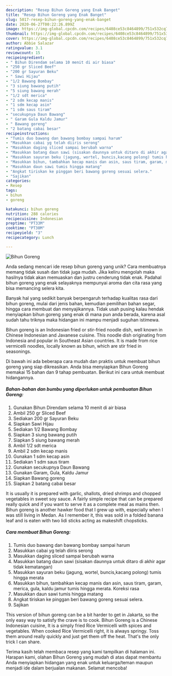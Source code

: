 ```yaml
---
description: "Resep Bihun Goreng yang Enak Banget"
title: "Resep Bihun Goreng yang Enak Banget"
slug: 5017-resep-bihun-goreng-yang-enak-banget
date: 2020-06-27T00:22:26.899Z
image: https://img-global.cpcdn.com/recipes/6408ce53c8464899/751x532cq70/bihun-goreng-foto-resep-utama.jpg
thumbnail: https://img-global.cpcdn.com/recipes/6408ce53c8464899/751x532cq70/bihun-goreng-foto-resep-utama.jpg
cover: https://img-global.cpcdn.com/recipes/6408ce53c8464899/751x532cq70/bihun-goreng-foto-resep-utama.jpg
author: Abbie Salazar
ratingvalue: 3.1
reviewcount: 15
recipeingredient:
- " Bihun Direndam selama 10 menit di air biasa"
- "250 gr Sliced Beef"
- "200 gr Sayuran Beku"
- " Sawi Hijau"
- "1/2 Bawang Bombay"
- "3 siung bawang putih"
- "5 siung bawang merah"
- "1/2 sdt merica"
- "2 sdm kecap manis"
- "1 sdm kecap asin"
- "1 sdm saus tiram"
- "secukupnya Daun Bawang"
- " Garam Gula Kaldu Jamur"
- " Bawang goreng"
- "2 batang cabai besar"
recipeinstructions:
- "Tumis duo bawang dan bawang bombay sampai harum"
- "Masukkan cabai yg telah diiris serong"
- "Masukkan daging sliced sampai berubah warna"
- "Masukkan batang daun sawi (sisakan daunnya untuk ditaro di akhir agar tidak kematangan)"
- "Masukkan sayuran beku (jagung, wortel, buncis,kacang polong) tumis hingga merata"
- "Masukkan bihun, tambahkan kecap manis dan asin, saus tiram, garam, merica, gula, kaldu jamur tumis hingga merata. Koreksi rasa"
- "Masukkan daun sawi tumis hingga matang"
- "Angkat tiriskan ke pinggan beri bawang goreng sesuai selera."
- "Sajikan"
categories:
- Resep
tags:
- bihun
- goreng

katakunci: bihun goreng 
nutrition: 288 calories
recipecuisine: Indonesian
preptime: "PT33M"
cooktime: "PT30M"
recipeyield: "3"
recipecategory: Lunch

---
```



![Bihun Goreng](https://img-global.cpcdn.com/recipes/6408ce53c8464899/751x532cq70/bihun-goreng-foto-resep-utama.jpg)

Anda sedang mencari ide resep bihun goreng yang unik? Cara membuatnya memang tidak susah dan tidak juga mudah. Jika keliru mengolah maka hasilnya tidak akan memuaskan dan justru cenderung tidak enak. Padahal bihun goreng yang enak selayaknya mempunyai aroma dan cita rasa yang bisa memancing selera kita.

Banyak hal yang sedikit banyak berpengaruh terhadap kualitas rasa dari bihun goreng, mulai dari jenis bahan, kemudian pemilihan bahan segar, hingga cara membuat dan menyajikannya. Tidak usah pusing kalau hendak menyiapkan bihun goreng yang enak di mana pun anda berada, karena asal sudah tahu triknya maka hidangan ini mampu menjadi suguhan istimewa.

Bihun goreng is an Indonesian fried or stir-fried noodle dish, well known in Chinese Indonesian and Javanese cuisine. This noodle dish originating from Indonesia and popular in Southeast Asian countries. It is made from rice vermicelli noodles, locally known as bihun, which are stir fried in seasonings.


Di bawah ini ada beberapa cara mudah dan praktis untuk membuat bihun goreng yang siap dikreasikan. Anda bisa menyiapkan Bihun Goreng memakai 15 bahan dan 9 tahap pembuatan. Berikut ini cara untuk membuat hidangannya.

<!--inarticleads1-->

##### Bahan-bahan dan bumbu yang diperlukan untuk pembuatan Bihun Goreng:

1. Gunakan  Bihun Direndam selama 10 menit di air biasa
1. Ambil 250 gr Sliced Beef
1. Sediakan 200 gr Sayuran Beku
1. Siapkan  Sawi Hijau
1. Sediakan 1/2 Bawang Bombay
1. Siapkan 3 siung bawang putih
1. Siapkan 5 siung bawang merah
1. Ambil 1/2 sdt merica
1. Ambil 2 sdm kecap manis
1. Gunakan 1 sdm kecap asin
1. Sediakan 1 sdm saus tiram
1. Gunakan secukupnya Daun Bawang
1. Gunakan  Garam, Gula, Kaldu Jamur
1. Siapkan  Bawang goreng
1. Siapkan 2 batang cabai besar


It is usually it is prepared with garlic, shallots, dried shrimps and chopped vegetables in sweet soy sauce. A fairly simple recipe that can be prepared really quick and if you want to serve it as a complete meal as mains then. Bihun goreng is another hawker food that I grew up with, especially when I was still living in Medan. As I remember it, this was sold in a folded banana leaf and is eaten with two lidi sticks acting as makeshift chopsticks. 

<!--inarticleads2-->

##### Cara membuat Bihun Goreng:

1. Tumis duo bawang dan bawang bombay sampai harum
1. Masukkan cabai yg telah diiris serong
1. Masukkan daging sliced sampai berubah warna
1. Masukkan batang daun sawi (sisakan daunnya untuk ditaro di akhir agar tidak kematangan)
1. Masukkan sayuran beku (jagung, wortel, buncis,kacang polong) tumis hingga merata
1. Masukkan bihun, tambahkan kecap manis dan asin, saus tiram, garam, merica, gula, kaldu jamur tumis hingga merata. Koreksi rasa
1. Masukkan daun sawi tumis hingga matang
1. Angkat tiriskan ke pinggan beri bawang goreng sesuai selera.
1. Sajikan


This version of bihun goreng can be a bit harder to get in Jakarta, so the only easy way to satisfy the crave is to cook. Bihun Goreng is a Chinese Indonesian cuisine, It is a simply fried Rice Vermicelli with spices and vegetables. When cooked Rice Vermicelli right, it is always springy. Toss them around really quickly and just get them off the heat. That&#39;s the only trick I can share. 

Terima kasih telah membaca resep yang kami tampilkan di halaman ini. Harapan kami, olahan Bihun Goreng yang mudah di atas dapat membantu Anda menyiapkan hidangan yang enak untuk keluarga/teman maupun menjadi ide dalam berjualan makanan. Selamat mencoba!
